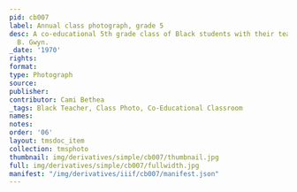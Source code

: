 ```yaml
---
pid: cb007
label: Annual class photograph, grade 5
desc: A co-educational 5th grade class of Black students with their teacher, Ms. Gloria
  B. Gwyn.
_date: '1970'
rights:
format:
type: Photograph
source:
publisher:
contributor: Cami Bethea
_tags: Black Teacher, Class Photo, Co-Educational Classroom
names:
notes:
order: '06'
layout: tmsdoc_item
collection: tmsphoto
thumbnail: img/derivatives/simple/cb007/thumbnail.jpg
full: img/derivatives/simple/cb007/fullwidth.jpg
manifest: "/img/derivatives/iiif/cb007/manifest.json"
---
```

